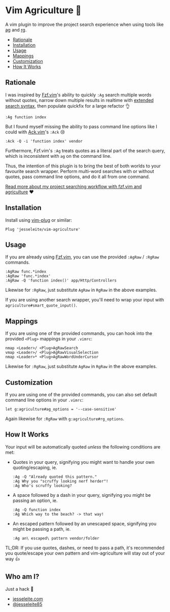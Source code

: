 # Vim Agriculture 🚜

A vim plugin to improve the project search experience when using tools like [ag](https://github.com/ggreer/the_silver_searcher) and [rg](https://github.com/BurntSushi/ripgrep).

- [Rationale](#rationale)
- [Installation](#installation)
- [Usage](#usage)
- [Mappings](#mappings)
- [Customization](#customization)
- [How It Works](#how-it-works)

## Rationale

I was inspired by [Fzf.vim](https://github.com/junegunn/fzf.vim)'s ability to quickly `:Ag` search multiple words without quotes, narrow down multiple results in realtime with [extended search syntax](https://github.com/junegunn/fzf#search-syntax), then populate quickfix for a large refactor 👌

```
:Ag function index
```

But I found myself missing the ability to pass command line options like I could with [Ack.vim](https://github.com/mileszs/ack.vim)'s `:Ack` 😢

```
:Ack -Q -i 'function index' vendor
```

Furthermore, Fzf.vim's `:Ag` treats quotes as a literal part of the search query, which is inconsistent with `ag` on the command line.

Thus, the intention of this plugin is to bring the best of both worlds to your favourite search wrapper.  Perform multi-word searches with or without quotes, pass command line options, and do it all from one command.

[Read more about my project searching workflow with fzf.vim and agriculture](https://jesseleite.com/posts/4/project-search-your-feelings) ❤️

## Installation

Install using [vim-plug](https://github.com/junegunn/vim-plug) or similar:

```
Plug 'jesseleite/vim-agriculture'
```

## Usage

If you are already using [Fzf.vim](https://github.com/junegunn/fzf.vim), you can use the provided `:AgRaw` / `:RgRaw` commands.

```
:AgRaw func.*index
:AgRaw 'func.*index'
:AgRaw -Q 'function index()' app/Http/Controllers
```

Likewise for `:RgRaw`, just substitute `AgRaw` in `RgRaw` in the above examples.

If you are using another search wrapper, you'll need to wrap your input with `agriculture#smart_quote_input()`.

## Mappings

If you are using one of the provided commands, you can hook into the provided `<Plug>` mappings in your `.vimrc`:

```
nmap <Leader>/ <Plug>AgRawSearch
vmap <Leader>/ <Plug>AgRawVisualSelection
nmap <Leader>* <Plug>AgRawWordUnderCursor
```

Likewise for `:RgRaw`, just substitute `AgRaw` in `RgRaw` in the above examples.

## Customization

If you are using one of the provided commands, you can also set default command line options in your `.vimrc`:

```
let g:agriculture#ag_options = '--case-sensitive'
```

Again likewise for `:RgRaw` with `g:agriculture#rg_options`.

## How It Works

Your input will be automatically quoted _unless_ the following conditions are met:
   - Quotes in your query, signifying you might want to handle your own quoting/escaping, ie.
      ```
      :Ag -Q "Already quoted this pattern."
      :Ag Why you "scruffy looking nerf herder"!
      :Ag Who's scruffy looking?
      ```
   - A space followed by a dash in your query, signifying you might be passing an option, ie.
      ```
      :Ag -Q function index
      :Ag Which way to the beach? -> that way!
      ```
   - An escaped pattern followed by an unescaped space, signifying you might be passing a path, ie.
      ```
      :Ag an\ escaped\ pattern vendor/folder
      ```

TL;DR: If you use quotes, dashes, or need to pass a path, it's recommended you quote/escape your own pattern and vim-agriculture will stay out of your way 👍

## Who am I?

Just a hack 🔨

- [jesseleite.com](https://jesseleite.com)
- [@jesseleite85](https://twitter.com/jesseleite85)
